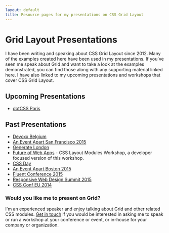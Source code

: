 ```yaml
---
layout: default
title: Resource pages for my presentations on CSS Grid Layout
---
```


# Grid Layout Presentations

I have been writing and speaking about CSS Grid Layout since 2012. Many of the examples created here have been used in my presentations. If you've seen me speak about Grid and want to take a look at the examples demonstrated, you can find those along with any supporting material linked here. I have also linked to my upcoming presentations and workshops that cover CSS Grid Layout.

## Upcoming Presentations

* [dotCSS Paris](http://www.dotcss.io/)

## Past Presentations

* [Devoxx Belgium](/presentations/2015-aeasf)
* [An Event Apart San Francisco 2015](/presentations/2015-aeasf)
* [Generate London](http://www.generateconf.com/london-2015)
* [Future of Web Apps](https://futureofwebapps.com/) - CSS Layout Modules Workshop, a developer focused version of this workshop.
* [CSS Day](/presentations/2015-cssday)
* [An Event Apart Boston 2015](/presentations/2015-aeabos)
* [Fluent Conference 2015](/presentations/2015-fluent)
* [Responsive Web Design Summit 2015](/presentations/2015-rwd-summit)
* [CSS Conf EU 2014](/presentations/2014-css-conf-eu)

### Would you like me to present on Grid?

I'm an experienced speaker and enjoy talking about Grid and other related CSS modules. [Get in touch](mailto:me@rachelandrew.co.uk) if you would be interested in asking me to speak or run a workshop at your conference or event, or in-house for your company or organization.
